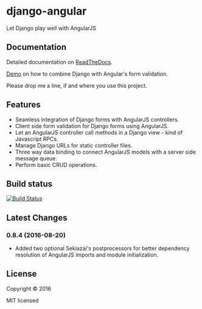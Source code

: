 # django-angular

Let Django play well with AngularJS


## Documentation

Detailed documentation on [ReadTheDocs](http://django-angular.readthedocs.org/en/latest/).

[Demo](http://django-angular.awesto.com/form_validation/) on how to combine Django with Angular's form validation.

Please drop me a line, if and where you use this project.



## Features

* Seamless integration of Django forms with AngularJS controllers.
* Client side form validation for Django forms using AngularJS.
* Let an AngularJS controller call methods in a Django view - kind of Javascript RPCs.
* Manage Django URLs for static controller files.
* Three way data binding to connect AngularJS models with a server side message queue.
* Perform basic CRUD operations.


## Build status

[![Build Status](https://travis-ci.org/jrief/django-angular.svg?branch=master)](https://travis-ci.org/jrief/django-angular)


## Latest Changes

### 0.8.4 (2016-08-20)

* Added two optional Sekiazai's postprocessors for better dependency resolution of AngularJS
  imports and module initialization.


## License

Copyright &copy; 2016

MIT licensed
